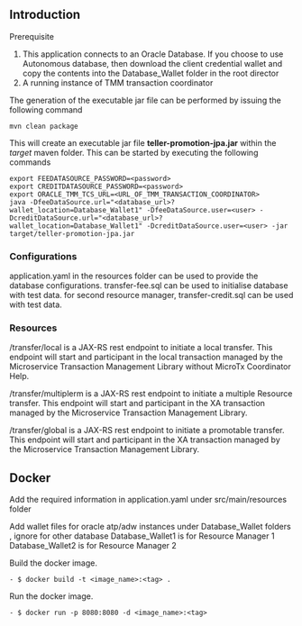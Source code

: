## Introduction
Prerequisite

1. This application connects to an Oracle Database. If you choose to use Autonomous database, then download the client credential wallet and copy the contents into the Database_Wallet folder
   in the root director
2. A running instance of TMM transaction coordinator

The generation of the executable jar file can be performed by issuing the following command

    mvn clean package

This will create an executable jar file **teller-promotion-jpa.jar** within the _target_ maven folder. This can be started by
executing the following commands

    export FEEDATASOURCE_PASSWORD=<password>
    export CREDITDATASOURCE_PASSWORD=<password>
    export ORACLE_TMM_TCS_URL=<URL_OF_TMM_TRANSACTION_COORDINATOR>
    java -DfeeDataSource.url="<database_url>?wallet_location=Database_Wallet1" -DfeeDataSource.user=<user> -DcreditDataSource.url="<database_url>?wallet_location=Database_Wallet1" -DcreditDataSource.user=<user> -jar target/teller-promotion-jpa.jar 

### Configurations

application.yaml in the resources folder can be used to provide the database configurations.
transfer-fee.sql can be used to initialise database with test data.
for second resource manager, transfer-credit.sql can be used with test data.

### Resources

/transfer/local is a JAX-RS rest endpoint to initiate a local transfer.
This endpoint will start and participant in the local transaction managed by the Microservice Transaction Management Library without MicroTx Coordinator Help.

/transfer/multiplerm is a JAX-RS rest endpoint to initiate a multiple Resource transfer.
This endpoint will start and participant in the XA transaction managed by the Microservice Transaction Management Library.

/transfer/global is a JAX-RS rest endpoint to initiate a promotable transfer.
This endpoint will start and participant in the XA transaction managed by the Microservice Transaction Management Library.

## Docker
Add the required information in application.yaml under src/main/resources folder

Add  wallet files for oracle atp/adw instances under Database_Wallet folders , ignore for other database
Database_Wallet1 is for Resource Manager 1
Database_Wallet2 is for Resource Manager 2

Build the docker image.
```
- $ docker build -t <image_name>:<tag> .
```
Run the docker image.
```
- $ docker run -p 8080:8080 -d <image_name>:<tag>
``````